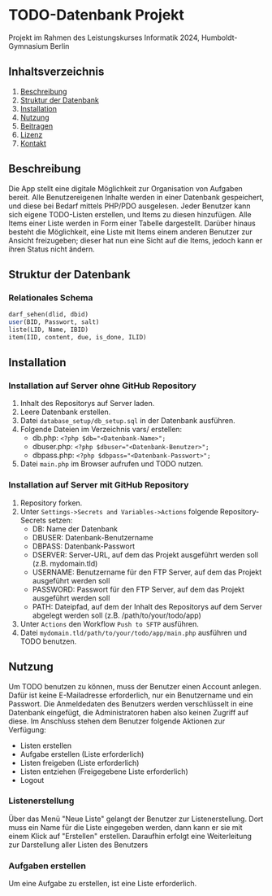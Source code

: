 # TODO-Datenbank Projekt
Projekt im Rahmen des Leistungskurses Informatik 2024, Humboldt-Gymnasium Berlin

## Inhaltsverzeichnis
1. [Beschreibung](#beschreibung)
2. [Struktur der Datenbank](#struktur-der-datenbank)
3. [Installation](#installation)
4. [Nutzung](#nutzung)
5. [Beitragen](#beitragen)
6. [Lizenz](#lizenz)
7. [Kontakt](#kontakt)

## Beschreibung
Die App stellt eine digitale Möglichkeit zur Organisation von Aufgaben bereit.
Alle Benutzereigenen Inhalte werden in einer Datenbank gespeichert, und diese bei Bedarf mittels PHP/PDO ausgelesen.
Jeder Benutzer kann sich eigene TODO-Listen erstellen, und Items zu diesen hinzufügen.
Alle Items einer Liste werden in Form einer Tabelle dargestellt.
Darüber hinaus besteht die Möglichkeit, eine Liste mit Items einem anderen Benutzer zur Ansicht freizugeben; dieser hat nun eine Sicht auf die Items, jedoch kann er ihren Status nicht ändern.

## Struktur der Datenbank
### Relationales Schema
```sql
darf_sehen(dlid, dbid)
user(BID, Passwort, salt)
liste(LID, Name, IBID)
item(IID, content, due, is_done, ILID)
```

## Installation
### Installation auf Server ohne GitHub Repository
1. Inhalt des Repositorys auf Server laden.
2. Leere Datenbank erstellen.
3. Datei `database_setup/db_setup.sql` in der Datenbank ausführen.
4. Folgende Dateien im Verzeichnis vars/ erstellen:
   - db.php: `<?php $db="<Datenbank-Name>";`
   - dbuser.php: `<?php $dbuser="<Datenbank-Benutzer>";`
   - dbpass.php: `<?php $dbpass="<Datenbank-Passwort>";`
5. Datei `main.php` im Browser aufrufen und TODO nutzen.
### Installation auf Server mit GitHub Repository
1. Repository forken.
2. Unter `Settings->Secrets and Variables->Actions` folgende Repository-Secrets setzen:
   - DB: Name der Datenbank
   - DBUSER: Datenbank-Benutzername
   - DBPASS: Datenbank-Passwort
   - DSERVER: Server-URL, auf dem das Projekt ausgeführt werden soll (z.B. mydomain.tld)
   - USERNAME: Benutzername für den FTP Server, auf dem das Projekt ausgeführt werden soll
   - PASSWORD: Passwort für den FTP Server, auf dem das Projekt ausgeführt werden soll
   - PATH: Dateipfad, auf dem der Inhalt des Repositorys auf dem Server abgelegt werden soll (z.B. /path/to/your/todo/app)
3. Unter `Actions` den Workflow `Push to SFTP` ausführen.
4. Datei `mydomain.tld/path/to/your/todo/app/main.php` ausführen und TODO benutzen.

## Nutzung
Um TODO benutzen zu können, muss der Benutzer einen Account anlegen. Dafür ist keine E-Mailadresse erforderlich, nur ein Benutzername und ein Passwort.
Die Anmeldedaten des Benutzers werden verschlüsselt in eine Datenbank eingefügt, die Administratoren haben also keinen Zugriff auf diese.
Im Anschluss stehen dem Benutzer folgende Aktionen zur Verfügung:
- Listen erstellen
- Aufgabe erstellen (Liste erforderlich)
- Listen freigeben (Liste erforderlich)
- Listen entziehen (Freigegebene Liste erforderlich)
- Logout

### Listenerstellung
Über das Menü "Neue Liste" gelangt der Benutzer zur Listenerstellung.
Dort muss ein Name für die Liste eingegeben werden, dann kann er sie mit einem Klick auf "Erstellen" erstellen.
Daraufhin erfolgt eine Weiterleitung zur Darstellung aller Listen des Benutzers

### Aufgaben erstellen
Um eine Aufgabe zu erstellen, ist eine Liste erforderlich.
